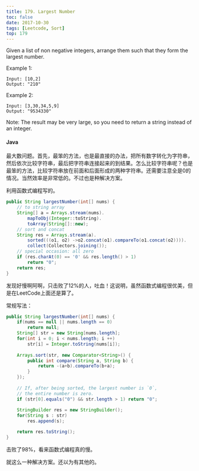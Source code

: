 ```yaml
---
title: 179. Largest Number
toc: false
date: 2017-10-30
tags: [Leetcode, Sort]
top: 179
---
```



Given a list of non negative integers, arrange them such that they form the largest number.

Example 1:

```
Input: [10,2]
Output: "210"
```

Example 2:

```
Input: [3,30,34,5,9]
Output: "9534330"
```

Note: The result may be very large, so you need to return a string instead of an integer.


#### Java

最大数问题。首先，最笨的方法，也是最直接的办法，把所有数字转化为字符串，然后依次比较字符串，最后把字符串连接起来的到结果。怎么比较字符串呢？也是最笨的方法，比较字符串放在前面和后面形成的两种字符串。还需要注意全是0的情况。当然效率是非常低的。不过也是种解决方案。

利用函数式编程写的。

```Java
public String largestNumber(int[] nums) {
    // to string array
    String[] a = Arrays.stream(nums).
        mapToObj(Integer::toString).
        toArray(String[]::new);
    // sort and concat
    String res = Arrays.stream(a).
        sorted(((o1, o2) ->o2.concat(o1).compareTo(o1.concat(o2)))).
        collect(Collectors.joining());
    // special occasion: all zero
    if (res.charAt(0) == '0' && res.length() > 1)
        return "0";
    return res;
}
```

发现好慢啊阿啊，只击败了12%的人，吐血！这说明，虽然函数式编程很优美，但是在LeetCode上面还是算了。

常规写法：

```Java
public String largestNumber(int[] nums) {
    if(nums == null || nums.length == 0)
        return null;
    String[] str = new String[nums.length];
    for(int i = 0; i < nums.length; i ++)
        str[i] = Integer.toString(nums[i]);
        
    Arrays.sort(str, new Comparator<String>() {
        public int compare(String a, String b) {
            return -(a+b).compareTo(b+a);
        }
    });
    
    // If, after being sorted, the largest number is `0`, 
    // the entire number is zero.
    if (str[0].equals("0") && str.length > 1) return "0";
        
    StringBuilder res = new StringBuilder();
    for(String s : str)
        res.append(s);

    return res.toString();
}
```

击败了98%，看来函数式编程真的慢。

就这么一种解决方案。还以为有其他的。


